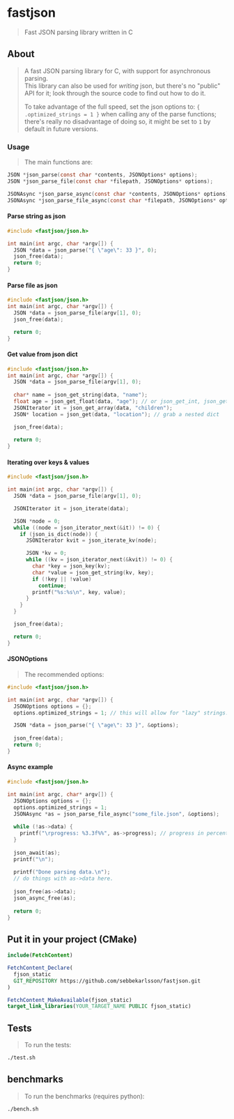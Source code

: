 # fastjson
> Fast JSON parsing library written in C

## About
> A fast JSON parsing library for C, with support for asynchronous parsing.  
> This library can also be used for _writing_ json, but there's no "public" API
> for it; look through the source code to find out how to do it.  
>  
> To take advantage of the full speed, set the json options to:
> `{ .optimized_strings = 1 }` when calling any of the parse functions;  
> there's really no disadvantage of doing so, it might be set to `1` by
> default in future versions.

### Usage
> The main functions are:

``` C
JSON *json_parse(const char *contents, JSONOptions* options);
JSON *json_parse_file(const char *filepath, JSONOptions* options);

JSONAsync *json_parse_async(const char *contents, JSONOptions* options);
JSONAsync *json_parse_file_async(const char *filepath, JSONOptions* options);
```

#### Parse string as json
``` C
#include <fastjson/json.h>

int main(int argc, char *argv[]) {
  JSON *data = json_parse("{ \"age\": 33 }", 0);
  json_free(data);
  return 0;
}

```

#### Parse file as json
```C 
#include <fastjson/json.h>
int main(int argc, char *argv[]) {
  JSON *data = json_parse_file(argv[1], 0);
  json_free(data);

  return 0;
}
```

#### Get value from json dict
```C 
#include <fastjson/json.h>
int main(int argc, char *argv[]) {
  JSON *data = json_parse_file(argv[1], 0);
  
  char* name = json_get_string(data, "name");
  float age = json_get_float(data, "age"); // or json_get_int, json_get_number
  JSONIterator it = json_get_array(data, "children");
  JSON* location = json_get(data, "location"); // grab a nested dict

  json_free(data);
  
  return 0;
}
```


#### Iterating over keys & values
``` C
#include <fastjson/json.h>

int main(int argc, char *argv[]) {
  JSON *data = json_parse_file(argv[1], 0);

  JSONIterator it = json_iterate(data);

  JSON *node = 0;
  while ((node = json_iterator_next(&it)) != 0) {
    if (json_is_dict(node)) {
      JSONIterator kvit = json_iterate_kv(node);

      JSON *kv = 0;
      while ((kv = json_iterator_next(&kvit)) != 0) {
        char *key = json_key(kv);
        char *value = json_get_string(kv, key);
        if (!key || !value)
          continue;
        printf("%s:%s\n", key, value);
      }
    }
  }

  json_free(data);

  return 0;
}
```

#### JSONOptions
> The recommended options:
```C
#include <fastjson/json.h>

int main(int argc, char *argv[]) {
  JSONOptions options = {};
  options.optimized_strings = 1; // this will allow for "lazy" strings. (faster & recommended)

  JSON *data = json_parse("{ \"age\": 33 }", &options);
  
  json_free(data);
  return 0;
}
```

#### Async example
``` C
#include <fastjson/json.h>

int main(int argc, char* argv[]) {
  JSONOptions options = {};
  options.optimized_strings = 1;
  JSONAsync *as = json_parse_file_async("some_file.json", &options);
  
  while (!as->data) {
    printf("\rprogress: %3.3f%%", as->progress); // progress in percentage
  }
  
  json_await(as);
  printf("\n");
  
  printf("Done parsing data.\n");
  // do things with as->data here.
  
  json_free(as->data);
  json_async_free(as);
  
  return 0;
}
```


## Put it in your project (CMake)
``` cmake
include(FetchContent)

FetchContent_Declare(
  fjson_static
  GIT_REPOSITORY https://github.com/sebbekarlsson/fastjson.git
)

FetchContent_MakeAvailable(fjson_static)
target_link_libraries(YOUR_TARGET_NAME PUBLIC fjson_static)
```

## Tests
> To run the tests:
``` bash
./test.sh
```

## benchmarks
> To run the benchmarks (requires python):
``` bash
./bench.sh
```
